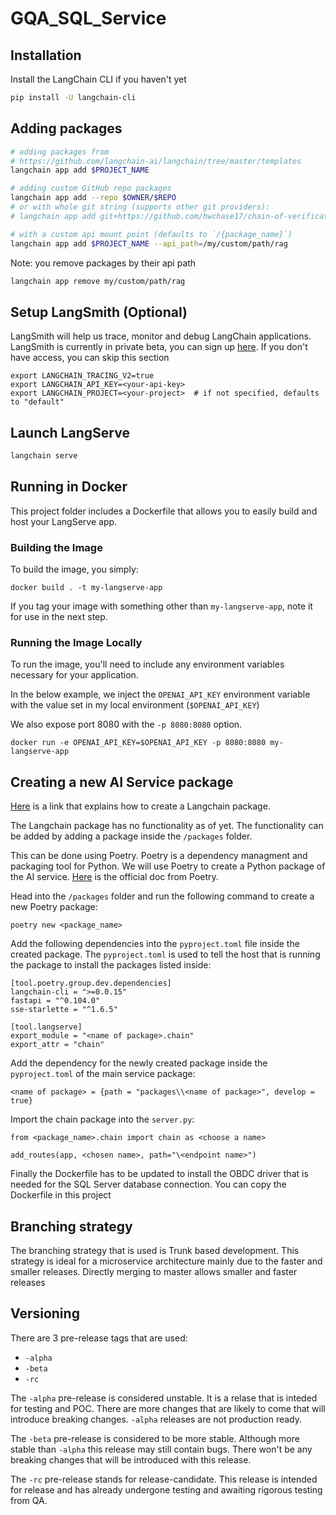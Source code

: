 # GQA_SQL_Service

## Installation

Install the LangChain CLI if you haven't yet

```bash
pip install -U langchain-cli
```

## Adding packages

```bash
# adding packages from 
# https://github.com/langchain-ai/langchain/tree/master/templates
langchain app add $PROJECT_NAME

# adding custom GitHub repo packages
langchain app add --repo $OWNER/$REPO
# or with whole git string (supports other git providers):
# langchain app add git+https://github.com/hwchase17/chain-of-verification

# with a custom api mount point (defaults to `/{package_name}`)
langchain app add $PROJECT_NAME --api_path=/my/custom/path/rag
```

Note: you remove packages by their api path

```bash
langchain app remove my/custom/path/rag
```

## Setup LangSmith (Optional)
LangSmith will help us trace, monitor and debug LangChain applications. 
LangSmith is currently in private beta, you can sign up [here](https://smith.langchain.com/). 
If you don't have access, you can skip this section


```shell
export LANGCHAIN_TRACING_V2=true
export LANGCHAIN_API_KEY=<your-api-key>
export LANGCHAIN_PROJECT=<your-project>  # if not specified, defaults to "default"
```

## Launch LangServe

```bash
langchain serve
```

## Running in Docker

This project folder includes a Dockerfile that allows you to easily build and host your LangServe app.

### Building the Image

To build the image, you simply:

```shell
docker build . -t my-langserve-app
```

If you tag your image with something other than `my-langserve-app`,
note it for use in the next step.

### Running the Image Locally

To run the image, you'll need to include any environment variables
necessary for your application.

In the below example, we inject the `OPENAI_API_KEY` environment
variable with the value set in my local environment
(`$OPENAI_API_KEY`)

We also expose port 8080 with the `-p 8080:8080` option.

```shell
docker run -e OPENAI_API_KEY=$OPENAI_API_KEY -p 8080:8080 my-langserve-app
```

## Creating a new AI Service package
[Here](https://github.com/langchain-ai/langchain/blob/master/templates/README.md) is a link that explains how to create a Langchain package.

The Langchain package has no functionality as of yet. The functionality can be added by adding a package inside the `/packages` folder.

This can be done using Poetry. Poetry is a dependency managment and packaging tool for Python. We will use Poetry to create a Python package of the AI service. [Here](https://python-poetry.org/docs/) is the official doc from Poetry.


Head into the `/packages` folder and run the following command to create a new Poetry package:

```shell
poetry new <package_name>
```

Add the following dependencies into the `pyproject.toml` file inside the created package. The `pyproject.toml` is used to tell the host that is running the package to install the packages listed inside:

```shell
[tool.poetry.group.dev.dependencies]
langchain-cli = ">=0.0.15"
fastapi = "^0.104.0"
sse-starlette = "^1.6.5"

[tool.langserve]
export_module = "<name of package>.chain"
export_attr = "chain"
```

Add the dependency for the newly created package inside the `pyproject.toml` of the main service package:

```shell
<name of package> = {path = "packages\\<name of package>", develop = true}
```

Import the chain package into the `server.py`:

```shell
from <package_name>.chain import chain as <choose a name>

add_routes(app, <chosen name>, path="\<endpoint name>")
```

Finally the Dockerfile has to be updated to install the OBDC driver that is needed for the SQL Server database connection. You can copy the Dockerfile in this project

## Branching strategy
The branching strategy that is used is Trunk based development. This strategy is ideal for a microservice architecture mainly due to the faster and smaller releases. Directly merging to master allows smaller and faster releases

## Versioning
There are 3 pre-release tags that are used:
- `-alpha`
- `-beta`
- `-rc`

The `-alpha` pre-release is considered unstable. It is a relase that is inteded for testing and POC. There are more changes that are likely to come that will introduce breaking changes. `-alpha` releases are not production ready.

The `-beta` pre-release is considered to be more stable. Although more stable than `-alpha` this release may still contain bugs. There won't be any breaking changes that will be introduced with this release.

The `-rc` pre-release stands for release-candidate. This release is intended for release and has already undergone testing and awaiting rigorous testing from QA.